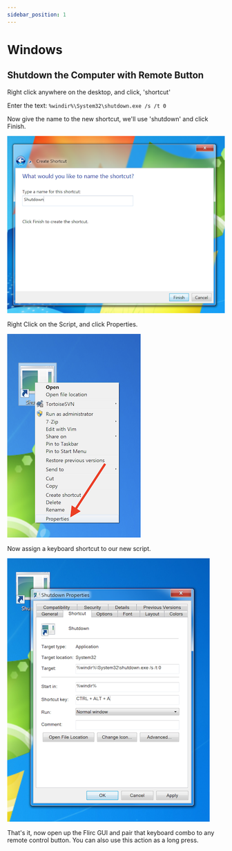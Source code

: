 ```yaml
---
sidebar_position: 1
---
```


# Windows 

## Shutdown the Computer with Remote Button

Right click anywhere on the desktop, and click, 'shortcut'



Enter the text: `%windir%\System32\shutdown.exe /s /t 0`



Now give the name to the new shortcut, we'll use 'shutdown' and click Finish.

![Windows Installer](windows_script_name.png)

Right Click on the Script, and click Properties.

![Windows Installer](windows_script_properties.png)

Now assign a keyboard shortcut to our new script.

![Windows Installer](windows_assign_kb_shortcut.png)

That's it, now open up the Flirc GUI and pair that keyboard combo to any remote control button. You can also use this action as a long press.
